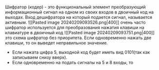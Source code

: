 Шифратор (кодер) - это функциональный элемент преобразующий информационный сигнал на одном из своих входов в двоичный код на выходах.
Вход дешифратора на который подается сигнал, называется активным. 
![[Pasted image 20240209093526.png|400]]
очень часто шифратор используется для преобразования нажатия клавиши на клавиатуре в двоичный код
![[Pasted image 20240209093751.png|400]]
это схема шифратор без приоритета. Если одновременно нажать две клавиши, то он выведет неправильное значение.
- Если нажата цифра 5, выходной код будет иметь вид 0101(так как записываем снизу вверх).
- Если одновременно на подать сигналы на 5 и 8 входы, то 
